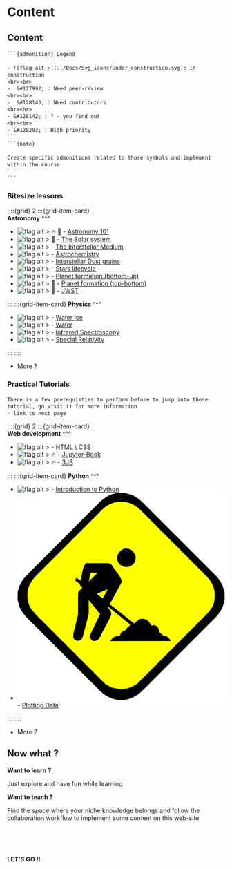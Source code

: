 # Content

## Content




````{margin} 
```{admonition} Legend

- ![flag alt >](../Docs/Svg_icons/Under_construction.svg): In construction
<br><br>
-  &#127992; : Need peer-review
<br><br>
-  &#128143; : Need contributors 
<br><br>
- &#128142; : ? - you find out
<br><br>
- &#128293; : High priority
```
```{note} 

Create specific admonitions related to those symbols and implement within the course

```
````

### Bitesize lessons 

::::{grid} 2
:::{grid-item-card}  
**Astronomy**
^^^

- ![flag alt >](../Docs/Svg_icons/Under_construction.svg)   &#128293; &#127992;  - [Astronomy 101](../Bitesize/Astronomy/Astronomy_101/Astronomy_101)
- ![flag alt >](../Docs/Svg_icons/Under_construction.svg)  &#128142; - [The Solar system](../Bitesize/Astronomy/The_solar_system/Solar_system.md)
- ![flag alt >](../Docs/Svg_icons/Under_construction.svg)  - [The Interstellar Medium](../Bitesize/Astronomy/ISM/ISM.md)
- ![flag alt >](../Docs/Svg_icons/Under_construction.svg)  - [Astrochemistry](../Bitesize/Astronomy/Astrochemistry/Astrochemistry.md)
- ![flag alt >](../Docs/Svg_icons/Under_construction.svg)  - [Interstellar Dust grains](../Bitesize/Astronomy/Interstellar_dust_grains/Dust.md)
- ![flag alt >](../Docs/Svg_icons/Under_construction.svg)  - [Stars lifecycle](../Bitesize/Astronomy/Star_formation/Star_formation.md)
- ![flag alt >](../Docs/Svg_icons/Under_construction.svg)  - [Planet formation (bottom-up)](../Bitesize/Astronomy/Planet_formation_bottom-top/Planet_formation_bottom-top.md)
- ![flag alt >](../Docs/Svg_icons/Under_construction.svg) &#128143; - [Planet formation (top-bottom)](../Bitesize/Astronomy/Planet_formation_top-bottom/Planet_formation_top-bottom.md)
- ![flag alt >](../Docs/Svg_icons/Under_construction.svg) &#128143; - [JWST](../Bitesize/Astronomy/JWST/JWST.md)

:::
:::{grid-item-card} 
**Physics**
^^^
- ![flag alt >](../Docs/Svg_icons/Under_construction.svg) - [Water Ice](../Bitesize/Physics/Physics_101/Physics_101)
- ![flag alt >](../Docs/Svg_icons/Under_construction.svg) - [Water](../Bitesize/Physics/Water/Water)
- ![flag alt >](../Docs/Svg_icons/Under_construction.svg) - [Infrared Spectroscopy](../Bitesize/Physics/IR_Spectro/IR_Spectro)
- ![flag alt >](../Docs/Svg_icons/Under_construction.svg) - [Special Relativity](../Bitesize/Physics/Special_Relativity/Special_Relativity)


:::
::::

- More ?


### Practical Tutorials

```{warning}
There is a few prerequisties to perform before to jump into those tutorial, go visit () for more information
- link to next page
```



::::{grid} 2
:::{grid-item-card}  
**Web development**
^^^

- ![flag alt >](../Docs/Svg_icons/Under_construction.svg) - [HTML \ CSS](../Practicle/WebDev/HTML_CSS/HTML_CSS)
- ![flag alt >](../Docs/Svg_icons/Under_construction.svg) &#128293; - [Jupyter-Book ](../Practicle/WebDev/Jupyter_Book/Jupyter_Book)
- ![flag alt >](../Docs/Svg_icons/Under_construction.svg) &#128293; - [3JS ](../Practicle/WebDev/3JS/3JS)

:::
:::{grid-item-card} 
**Python**
^^^
- ![flag alt >](../Docs/Svg_icons/Under_construction.svg) - [Introduction to Python](../Practicle/Python/Step1.md)
- ![flag alt >](Docs/Svg_icons/Under_construction.svg) - [Plotting Data](../Practicle/Python/Step2.md)

:::
::::

- More ?

## Now what ?


<article id="P1">
    
<div id="subdiv2">

**Want to learn ?**

<div class="book"></div>
    
Just explore and have fun while learning


</div>
    
<div id="subdiv2">    



**Want to teach ?**
    
Find the space where your niche knowledge belongs and follow the collaboration workflow to implement some content on this web-site
    
</div>
    
</article>


<br>
<br>
<br>

<p class="emphase"><strong>LET'S GO !!</strong></p>

